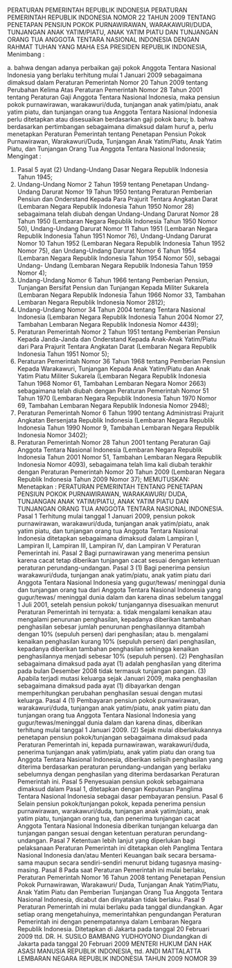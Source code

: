  PERATURAN PEMERINTAH REPUBLIK INDONESIA PERATURAN PEMERINTAH REPUBLIK INDONESIA NOMOR 22 TAHUN 2009 TENTANG PENETAPAN PENSIUN POKOK PURNAWIRAWAN, WARAKAWURI/DUDA, TUNJANGAN ANAK YATIM/PIATU, ANAK YATIM PIATU DAN TUNJANGAN ORANG TUA ANGGOTA TENTARA NASIONAL INDONESIA
DENGAN RAHMAT TUHAN YANG MAHA ESA PRESIDEN REPUBLIK INDONESIA,
Menimbang :

a. bahwa dengan adanya perbaikan gaji pokok Anggota Tentara Nasional Indonesia yang berlaku terhitung mulai 1 Januari 2009 sebagaimana dimaksud dalam Peraturan Pemerintah Nomor 20 Tahun 2009 tentang Perubahan Kelima Atas Peraturan Pemerintah Nomor 28 Tahun 2001 tentang Peraturan Gaji Anggota Tentara Nasional Indonesia, maka pensiun pokok purnawirawan, warakawuri/duda, tunjangan anak yatim/piatu, anak yatim piatu, dan tunjangan orang tua Anggota Tentara Nasional Indonesia perlu ditetapkan atau disesuaikan berdasarkan gaji pokok baru;
b. bahwa berdasarkan pertimbangan sebagaimana dimaksud dalam huruf a, perlu menetapkan Peraturan Pemerintah tentang Penetapan Pensiun Pokok Purnawirawan, Warakawuri/Duda, Tunjangan Anak Yatim/Piatu, Anak Yatim Piatu, dan Tunjangan Orang Tua Anggota Tentara Nasional Indonesia;
Mengingat :

1. Pasal 5 ayat (2) Undang-Undang Dasar Negara Republik Indonesia Tahun 1945;
2. Undang-Undang Nomor 2 Tahun 1959 tentang Penetapan Undang-Undang Darurat Nomor 19 Tahun 1950 tentang Peraturan Pemberian Pensiun dan Onderstand Kepada Para Prajurit Tentara Angkatan Darat (Lembaran Negara Republik Indonesia Tahun 1950 Nomor 28) sebagaimana telah diubah dengan Undang-Undang Darurat Nomor 28 Tahun 1950 (Lembaran Negara Republik Indonesia Tahun 1950 Nomor 50), Undang-Undang Darurat Nomor 11 Tahun 1951 (Lembaran Negara Republik Indonesia Tahun 1951 Nomor 76), Undang-Undang Darurat Nomor 10 Tahun 1952 (Lembaran Negara Republik Indonesia Tahun 1952 Nomor 75), dan Undang-Undang Darurat Nomor 6 Tahun 1954 (Lembaran Negara Republik Indonesia Tahun 1954 Nomor 50), sebagai Undang- Undang (Lembaran Negara Republik Indonesia Tahun 1959 Nomor 4);
3. Undang-Undang Nomor 6 Tahun 1966 tentang Pemberian Pensiun, Tunjangan Bersifat Pensiun dan Tunjangan Kepada Militer Sukarela (Lembaran Negara Republik Indonesia Tahun 1966 Nomor 33, Tambahan Lembaran Negara Republik Indonesia Nomor 2812);
4. Undang-Undang Nomor 34 Tahun 2004 tentang Tentara Nasional Indonesia (Lembaran Negara Republik Indonesia Tahun 2004 Nomor 27, Tambahan Lembaran Negara Republik Indonesia Nomor 4439);
5. Peraturan Pemerintah Nomor 2 Tahun 1951 tentang Pemberian Pensiun Kepada Janda-Janda dan Onderstand Kepada Anak-Anak Yatim/Piatu dari Para Prajurit Tentara Angkatan Darat (Lembaran Negara Republik Indonesia Tahun 1951 Nomor 5);
6. Peraturan Pemerintah Nomor 36 Tahun 1968 tentang Pemberian Pensiun Kepada Warakawuri, Tunjangan Kepada Anak Yatim/Piatu dan Anak Yatim Piatu Militer Sukarela (Lembaran Negara Republik Indonesia Tahun 1968 Nomor 61, Tambahan Lembaran Negara Nomor 2663) sebagaimana telah diubah dengan Peraturan Pemerintah Nomor 51 Tahun 1970 (Lembaran Negara Republik Indonesia Tahun 1970 Nomor 69, Tambahan Lembaran Negara Republik Indonesia Nomor 2948);
7. Peraturan Pemerintah Nomor 6 Tahun 1990 tentang Administrasi Prajurit Angkatan Bersenjata Republik Indonesia (Lembaran Negara Republik Indonesia Tahun 1990 Nomor 9, Tambahan Lembaran Negara Republik Indonesia Nomor 3402);
8. Peraturan Pemerintah Nomor 28 Tahun 2001 tentang Peraturan Gaji Anggota Tentara Nasional Indonesia (Lembaran Negara Republik Indonesia Tahun 2001 Nomor 51, Tambahan Lembaran Negara Republik Indonesia Nomor 4093), sebagaimana telah lima kali diubah terakhir dengan Peraturan Pemerintah Nomor 20 Tahun 2009 (Lembaran Negara Republik Indonesia Tahun 2009 Nomor 37);
MEMUTUSKAN:
 Menetapkan : PERATURAN PEMERINTAH TENTANG PENETAPAN PENSIUN POKOK PURNAWIRAWAN, WARAKAWURI/ DUDA, TUNJANGAN ANAK YATIM/PIATU, ANAK YATIM PIATU DAN TUNJANGAN ORANG TUA ANGGOTA TENTARA NASIONAL INDONESIA.
Pasal 1
Terhitung mulai tanggal 1 Januari 2009, pensiun pokok purnawirawan, warakawuri/duda, tunjangan anak yatim/piatu, anak yatim piatu, dan tunjangan orang tua Anggota Tentara Nasional Indonesia ditetapkan sebagaimana dimaksud dalam Lampiran I, Lampiran II, Lampiran III, Lampiran IV, dan Lampiran V Peraturan Pemerintah ini.
Pasal 2
Bagi purnawirawan yang menerima pensiun karena cacat tetap diberikan tunjangan cacat sesuai dengan ketentuan peraturan perundang-undangan.
Pasal 3
(1) Bagi penerima pensiun warakawuri/duda, tunjangan anak yatim/piatu, anak yatim piatu dari Anggota Tentara Nasional Indonesia yang gugur/tewas/ meninggal dunia dan tunjangan orang tua dari Anggota Tentara Nasional Indonesia yang gugur/tewas/ meninggal dunia dalam dan karena dinas sebelum tanggal 1 Juli 2001, setelah pensiun pokok/ tunjangannya disesuaikan menurut Peraturan Pemerintah ini ternyata:
a. tidak mengalami kenaikan atau mengalami penurunan penghasilan, kepadanya diberikan tambahan penghasilan sebesar jumlah penurunan penghasilannya ditambah dengan 10% (sepuluh persen) dari penghasilan; atau
b. mengalami kenaikan penghasilan kurang 10% (sepuluh persen) dari penghasilan, kepadanya diberikan tambahan penghasilan sehingga kenaikan penghasilannya menjadi sebesar 10% (sepuluh persen).
(2) Penghasilan sebagaimana dimaksud pada ayat (1) adalah penghasilan yang diterima pada bulan Desember 2008 tidak termasuk tunjangan pangan.
(3) Apabila terjadi mutasi keluarga sejak Januari 2009, maka penghasilan sebagaimana dimaksud pada ayat (1) dibayarkan dengan memperhitungkan perubahan penghasilan sesuai dengan mutasi keluarga.
Pasal 4
(1) Pembayaran pensiun pokok purnawirawan, warakawuri/duda, tunjangan anak yatim/piatu, anak yatim piatu dan tunjangan orang tua Anggota Tentara Nasional Indonesia yang gugur/tewas/meninggal dunia dalam dan karena dinas, diberikan terhitung mulai tanggal 1 Januari 2009.
(2) Sejak mulai diberlakukannya penetapan pensiun pokok/tunjangan sebagaimana dimaksud pada Peraturan Pemerintah ini, kepada purnawirawan, warakawuri/duda, penerima tunjangan anak yatim/piatu, anak yatim piatu dan orang tua Anggota Tentara Nasional Indonesia, diberikan selisih penghasilan yang diterima berdasarkan peraturan perundang-undangan yang berlaku sebelumnya dengan penghasilan yang diterima berdasarkan Peraturan Pemerintah ini.
Pasal 5
Penyesuaian pensiun pokok sebagaimana dimaksud dalam Pasal 1, ditetapkan dengan Keputusan Panglima Tentara Nasional Indonesia sebagai dasar pembayaran pensiun.
Pasal 6
Selain pensiun pokok/tunjangan pokok, kepada penerima pensiun purnawirawan, warakawuri/duda, tunjangan anak yatim/piatu, anak yatim piatu, tunjangan orang tua, dan penerima tunjangan cacat Anggota Tentara Nasional Indonesia diberikan tunjangan keluarga dan tunjangan pangan sesuai dengan ketentuan peraturan perundang- undangan.
Pasal 7
Ketentuan lebih lanjut yang diperlukan bagi pelaksanaan Peraturan Pemerintah ini ditetapkan oleh Panglima Tentara Nasional Indonesia dan/atau Menteri Keuangan baik secara bersama-sama maupun secara sendiri-sendiri menurut bidang tugasnya masing-masing.
Pasal 8
Pada saat Peraturan Pemerintah ini mulai berlaku, Peraturan Pemerintah Nomor 16 Tahun 2008 tentang Penetapan Pensiun Pokok Purnawirawan, Warakawuri/ Duda, Tunjangan Anak Yatim/Piatu, Anak Yatim Piatu dan Pemberian Tunjangan Orang Tua Anggota Tentara Nasional Indonesia, dicabut dan dinyatakan tidak berlaku.
Pasal 9
Peraturan Pemerintah ini mulai berlaku pada tanggal diundangkan.
Agar setiap orang mengetahuinya, memerintahkan pengundangan Peraturan Pemerintah ini dengan penempatannya dalam Lembaran Negara Republik Indonesia. Ditetapkan di Jakarta pada tanggal 20 Februari 2009 ttd. DR. H. SUSILO BAMBANG YUDHOYONO Diundangkan di Jakarta pada tanggal 20 Februari 2009 MENTERI HUKUM DAN HAK ASASI MANUSIA REPUBLIK INDONESIA, ttd. ANDI MATTALATTA LEMBARAN NEGARA REPUBLIK INDONESIA TAHUN 2009 NOMOR 39